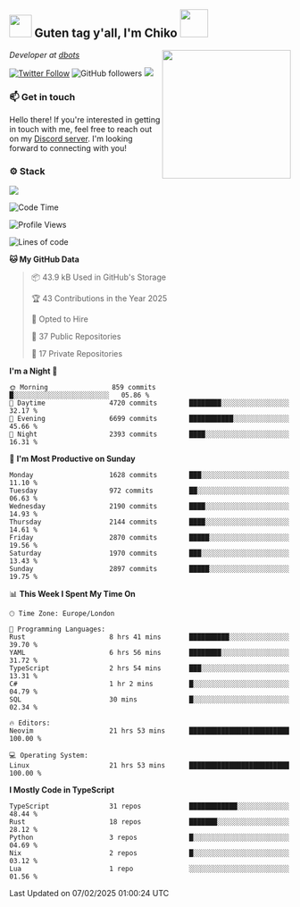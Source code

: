 <h2><img src="https://cdn.discordapp.com/emojis/1100181376730402906.gif?quality=lossless" width="40"> Guten tag y'all, I'm Chiko <img src="https://a.ppy.sh/15907233" width="50"></h2>
<a href="https://cataas.com"><img align='right' src="https://cataas.com/cat" width="230"></a>
<p><em>Developer at <a href="https://github.com/dbotsfun">dbots</a></em></p>

[![Twitter Follow](https://img.shields.io/twitter/follow/chikoxq?label=Follow)](https://twitter.com/intent/follow?screen_name=chikoxq)
![GitHub followers](https://img.shields.io/github/followers/chikof?label=Follow&style=social)
![](https://komarev.com/ghpvc/?username=chikof&color=blue)

### 📫 Get in touch
Hello there! If you're interested in getting in touch with me, feel free to reach out on my [Discord server](https://discord.gg/sejc7TnX6N). I'm looking forward to connecting with you!

### ⚙️ Stack
[![](https://skillicons.dev/icons?i=git,kubernetes,docker,js,ts,cloudflare,css,deno,express,graphql,html,mongodb,nestjs,py,react,apollo,bash,java,lua,nextjs,netlify,nodejs,ps,powershell,rust,neovim,tauri,sentry,postgres,tailwind,prisma,actix,workers)](https://skillicons.dev)

<!--START_SECTION:waka-->
![Code Time](http://img.shields.io/badge/Code%20Time-2%2C077%20hrs%2010%20mins-blue)

![Profile Views](http://img.shields.io/badge/Profile%20Views-0-blue)

![Lines of code](https://img.shields.io/badge/From%20Hello%20World%20I%27ve%20Written-8.7%20million%20lines%20of%20code-blue)

**🐱 My GitHub Data** 

> 📦 43.9 kB Used in GitHub's Storage 
 > 
> 🏆 43 Contributions in the Year 2025
 > 
> 💼 Opted to Hire
 > 
> 📜 37 Public Repositories 
 > 
> 🔑 17 Private Repositories 
 > 
**I'm a Night 🦉** 

```text
🌞 Morning                859 commits         █░░░░░░░░░░░░░░░░░░░░░░░░   05.86 % 
🌆 Daytime                4720 commits        ████████░░░░░░░░░░░░░░░░░   32.17 % 
🌃 Evening                6699 commits        ███████████░░░░░░░░░░░░░░   45.66 % 
🌙 Night                  2393 commits        ████░░░░░░░░░░░░░░░░░░░░░   16.31 % 
```
📅 **I'm Most Productive on Sunday** 

```text
Monday                   1628 commits        ███░░░░░░░░░░░░░░░░░░░░░░   11.10 % 
Tuesday                  972 commits         ██░░░░░░░░░░░░░░░░░░░░░░░   06.63 % 
Wednesday                2190 commits        ████░░░░░░░░░░░░░░░░░░░░░   14.93 % 
Thursday                 2144 commits        ████░░░░░░░░░░░░░░░░░░░░░   14.61 % 
Friday                   2870 commits        █████░░░░░░░░░░░░░░░░░░░░   19.56 % 
Saturday                 1970 commits        ███░░░░░░░░░░░░░░░░░░░░░░   13.43 % 
Sunday                   2897 commits        █████░░░░░░░░░░░░░░░░░░░░   19.75 % 
```


📊 **This Week I Spent My Time On** 

```text
🕑︎ Time Zone: Europe/London

💬 Programming Languages: 
Rust                     8 hrs 41 mins       ██████████░░░░░░░░░░░░░░░   39.70 % 
YAML                     6 hrs 56 mins       ████████░░░░░░░░░░░░░░░░░   31.72 % 
TypeScript               2 hrs 54 mins       ███░░░░░░░░░░░░░░░░░░░░░░   13.31 % 
C#                       1 hr 2 mins         █░░░░░░░░░░░░░░░░░░░░░░░░   04.79 % 
SQL                      30 mins             █░░░░░░░░░░░░░░░░░░░░░░░░   02.34 % 

🔥 Editors: 
Neovim                   21 hrs 53 mins      █████████████████████████   100.00 % 

💻 Operating System: 
Linux                    21 hrs 53 mins      █████████████████████████   100.00 % 
```

**I Mostly Code in TypeScript** 

```text
TypeScript               31 repos            ████████████░░░░░░░░░░░░░   48.44 % 
Rust                     18 repos            ███████░░░░░░░░░░░░░░░░░░   28.12 % 
Python                   3 repos             █░░░░░░░░░░░░░░░░░░░░░░░░   04.69 % 
Nix                      2 repos             █░░░░░░░░░░░░░░░░░░░░░░░░   03.12 % 
Lua                      1 repo              ░░░░░░░░░░░░░░░░░░░░░░░░░   01.56 % 
```




 Last Updated on 07/02/2025 01:00:24 UTC
<!--END_SECTION:waka-->


<!--
<p align="center">
     <a href="https://discord.gg/HhybNhchcC"><img src="https://invidget.switchblade.xyz/sejc7TnX6N" align="center" ><a>
</p> 
-->
